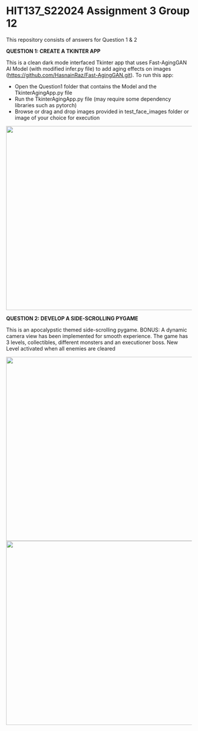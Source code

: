 # HIT137_S22024 Assignment 3 Group 12
This repository consists of answers for Question 1 & 2

**QUESTION 1: CREATE A TKINTER APP**

This is a clean dark mode interfaced Tkinter app that uses Fast-AgingGAN AI Model (with modified infer.py file) to add aging effects on images (https://github.com/HasnainRaz/Fast-AgingGAN.git). To run this app:
- Open the Question1 folder that contains the Model and the TkinterAgingApp.py file
- Run the TkinterAgingApp.py file (may require some dependency libraries such as pytorch)
- Browse or drag and drop images provided in test_face_images folder or image of your choice for execution

<img src="https://github.com/user-attachments/assets/3df40acf-9636-4167-9493-3be5822f4783" width="800" height="500">



**QUESTION 2: DEVELOP A SIDE-SCROLLING PYGAME**

This is an apocalypstic themed side-scrolling pygame. BONUS: A dynamic camera view has been implemented for smooth experience. 
The game has 3 levels, collectibles, different monsters and an executioner boss. New Level activated when all enemies are cleared

<img src="https://github.com/user-attachments/assets/ed2e36c1-5565-4603-a4d1-bf110a064408" width="800" height="500">

<img src="https://github.com/user-attachments/assets/5146dbb3-3b95-4085-be63-f8b0167c3819" width="800" height="500">

